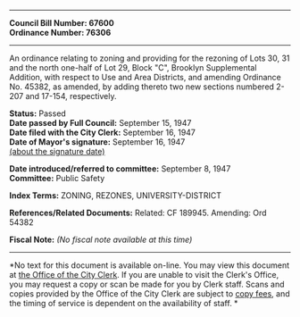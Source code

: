* * * * *  
  
**Council Bill Number: [](#h0)[](#h2)67600**   
**Ordinance Number: 76306**  
  
* * * * *  
  
An ordinance relating to zoning and providing for the rezoning of Lots 30, 31 and the north one-half of Lot 29, Block "C", Brooklyn Supplemental Addition, with respect to Use and Area Districts, and amending Ordinance No. 45382, as amended, by adding thereto two new sections numbered 2-207 and 17-154, respectively.  
  
**Status:** Passed   
**Date passed by Full Council:** September 15, 1947   
**Date filed with the City Clerk:** September 16, 1947   
**Date of Mayor's signature:** September 16, 1947   
[(about the signature date)](/~public/approvaldate.htm)   
  
  
**Date introduced/referred to committee:** September 8, 1947   
**Committee:** Public Safety   
  
**Index Terms:** ZONING, REZONES, UNIVERSITY-DISTRICT  
  
**References/Related Documents:** Related: CF 189945. Amending: Ord 54382  
  
**Fiscal Note:** *(No fiscal note available at this time)*  
  
* * * * *  
  
*No text for this document is available on-line. You may view this document at [the Office of the City Clerk](http://www.seattle.gov/leg/clerk/contactUs.htm). If you are unable to visit the Clerk's Office, you may request a copy or scan be made for you by Clerk staff. Scans and copies provided by the Office of the City Clerk are subject to [copy fees](http://clerk.seattle.gov/~public/clerkfees.htm), and the timing of service is dependent on the availability of staff. *  
  
  
